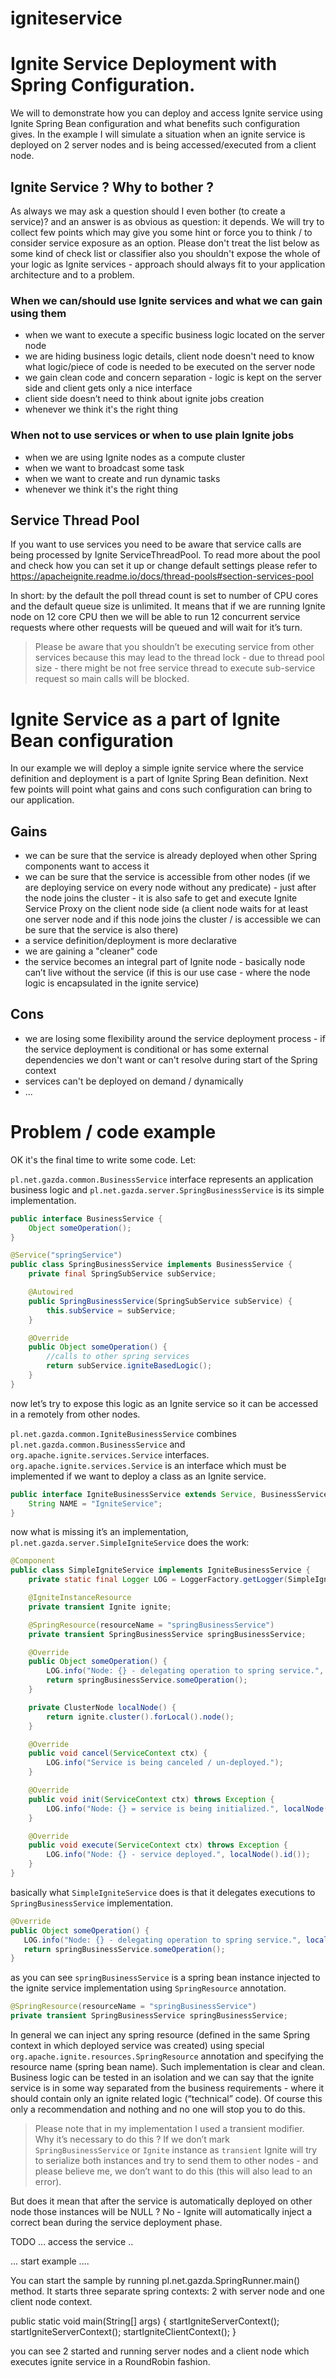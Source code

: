 # igniteservice

# Ignite Service Deployment with Spring Configuration.
We will to demonstrate how you can deploy and access Ignite service using Ignite Spring Bean configuration and what benefits such configuration gives.
In the example I will simulate a situation when an ignite service is deployed on 2 server nodes and is being accessed/executed from a client node. 

## Ignite Service ? Why to bother ?
As always we may ask a question should I even bother (to create a service)? and an answer is as obvious as question: it depends. 
We will try to collect few points which may give you some hint or force you to think / to consider service exposure as an option. 
Please don't treat the list below as some kind of check list or classifier also you shouldn't expose the whole of your logic as Ignite services - approach should always fit to your application architecture and to a problem. 

### When we can/should use Ignite services and what we can gain using them 
* when we want to execute a specific business logic located on the server node 
* we are hiding business logic details, client node doesn't need to know what logic/piece of code is needed to be executed on the server node
* we gain clean code and concern separation - logic is kept on the server side and client gets only a nice interface
* client side doesn’t need to think about ignite jobs creation
* whenever we think it's the right thing 

### When not to use services or when to use plain Ignite jobs
* when we are using Ignite nodes as a compute cluster
* when we want to broadcast some task  
* when we want to create and run dynamic tasks
* whenever we think it's the right thing

## Service Thread Pool 

If you want to use services you need to be aware that service calls are being processed by Ignite ServiceThreadPool. 
To read more about the pool and check how you can set it up or change default settings please refer to https://apacheignite.readme.io/docs/thread-pools#section-services-pool

In short: by the default the poll thread count is set to number of CPU cores and the default queue size is unlimited. 
It means that if we are running Ignite node on 12 core CPU then we will be able to run 12 concurrent service requests where other requests will be queued and will wait for it’s turn.

> Please be aware that you shouldn’t be executing service from other services because this may lead to the thread lock - due to thread pool size - there might be not free service thread to execute sub-service request so main calls will be blocked.

# Ignite Service as a part of Ignite Bean configuration

In our example we will deploy a simple ignite service where the service definition and deployment is a part of Ignite Spring Bean definition. 
Next few points will point what gains and cons such configuration can bring to our application. 

## Gains

* we can be sure that the service is already deployed when other Spring components want to access it
* we can be sure that the service is accessible from other nodes (if we are deploying service on every node without any predicate) - just after the node joins the cluster - it is also safe to get and execute Ignite Service Proxy on the client node side (a client node waits for at least one server node and if this node joins the cluster / is accessible we can be sure that the service is also there)
* a service definition/deployment is more declarative 
* we are gaining a "cleaner" code
* the service becomes an integral part of Ignite node - basically node can’t live without the service (if this is our use case - where the node logic is encapsulated in the ignite service)

## Cons 

* we are losing some flexibility around the service deployment process - if the service deployment is conditional or has some external dependencies we don't want or can't resolve during start of the Spring context   
* services can't be deployed on demand / dynamically  
* ...


# Problem / code example

OK it's the final time to write some code. Let:


`pl.net.gazda.common.BusinessService` interface represents an application business logic and `pl.net.gazda.server.SpringBusinessService` is its simple implementation.

```java
public interface BusinessService {
    Object someOperation();
}
``` 

```java
@Service("springService")
public class SpringBusinessService implements BusinessService {
    private final SpringSubService subService;

    @Autowired
    public SpringBusinessService(SpringSubService subService) {
        this.subService = subService;
    }

    @Override
    public Object someOperation() {
        //calls to other spring services
        return subService.igniteBasedLogic();
    }
}
```

now let’s try to expose this logic as an Ignite service so it can be accessed in a remotely from other nodes.

`pl.net.gazda.common.IgniteBusinessService` combines `pl.net.gazda.common.BusinessService` and `org.apache.ignite.services.Service` interfaces. 
`org.apache.ignite.services.Service` is an interface which must be implemented if we want to deploy a class as an Ignite service.

```java
public interface IgniteBusinessService extends Service, BusinessService {
    String NAME = "IgniteService";
}
```

now what is missing it’s an implementation, `pl.net.gazda.server.SimpleIgniteService` does the work:
```java
@Component
public class SimpleIgniteService implements IgniteBusinessService {
    private static final Logger LOG = LoggerFactory.getLogger(SimpleIgniteService.class);

    @IgniteInstanceResource
    private transient Ignite ignite;

    @SpringResource(resourceName = "springBusinessService")
    private transient SpringBusinessService springBusinessService;

    @Override
    public Object someOperation() {
        LOG.info("Node: {} - delegating operation to spring service.", localNode().id());
        return springBusinessService.someOperation();
    }

    private ClusterNode localNode() {
        return ignite.cluster().forLocal().node();
    }

    @Override
    public void cancel(ServiceContext ctx) {
        LOG.info("Service is being canceled / un-deployed.");
    }

    @Override
    public void init(ServiceContext ctx) throws Exception {
        LOG.info("Node: {} = service is being initialized.", localNode().id());
    }

    @Override
    public void execute(ServiceContext ctx) throws Exception {
        LOG.info("Node: {} - service deployed.", localNode().id());
    }
}
```

basically what `SimpleIgniteService` does is that it delegates executions to `SpringBusinessService` implementation. 
```java
@Override
public Object someOperation() {
   LOG.info("Node: {} - delegating operation to spring service.", localNode().id());
   return springBusinessService.someOperation();
}
```

as you can see `springBusinessService` is a spring bean instance injected to the ignite service implementation using `SpringResource` annotation. 
```java
@SpringResource(resourceName = "springBusinessService")
private transient SpringBusinessService springBusinessService;
```
In general we can inject any spring resource (defined in the same Spring context in which deployed service was created) using special `org.apache.ignite.resources.SpringResource` annotation and specifying the resource name (spring bean name). 
Such implementation is clear and clean. Business logic can be tested in an isolation and we can say that the ignite service is in some way separated from the business requirements - where it should contain only an ignite related logic (“technical” code). 
Of course this only a recommendation and nothing and no one will stop you to do this. 

> Please note that in my implementation I used a transient modifier. Why it’s necessary to do this ? If we don’t mark `SpringBusinessService` or `Ignite` instance as `transient` Ignite will try to serialize both instances and try to send them to other nodes - and please believe me, we don’t want to do this (this will also lead to an error). 

But does it mean that after the service is automatically deployed on other node those instances will be NULL ? No - Ignite will automatically inject a correct bean during the service deployment phase. 

TODO
... access the service ..


... start example ....

You can start the sample by running pl.net.gazda.SpringRunner.main() method. It starts three separate spring contexts: 2 with server node and one client node context.

public static void main(String[] args) {
   startIgniteServerContext();
   startIgniteServerContext();
   startIgniteClientContext();
}

you can see 2 started and running server nodes and a client node which executes ignite service in a RoundRobin fashion.

